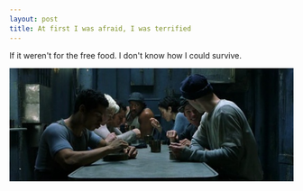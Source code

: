 ```yaml
---
layout: post
title: At first I was afraid, I was terrified
---
```


If it weren't for the free food. I don't know how I could survive.

![alt text](./assets/images/matrix2.jpg)
